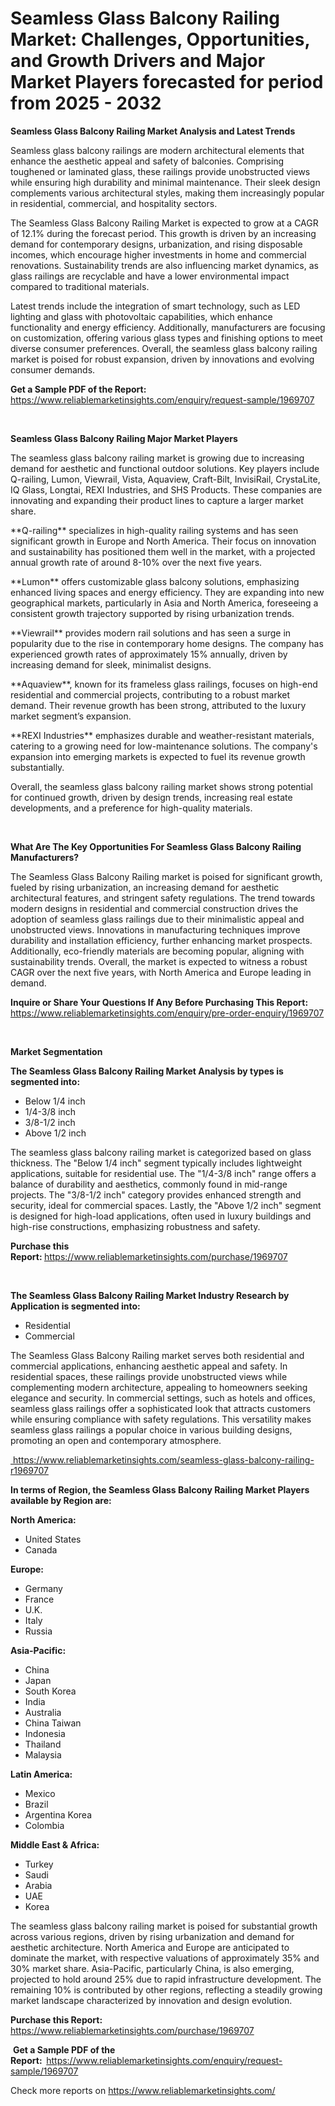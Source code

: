 <p><h1>Seamless Glass Balcony Railing Market: Challenges, Opportunities, and Growth Drivers and Major Market Players forecasted for period from 2025 - 2032</h1></p><p><strong>Seamless Glass Balcony Railing Market Analysis and Latest Trends</strong></p>
<p><p>Seamless glass balcony railings are modern architectural elements that enhance the aesthetic appeal and safety of balconies. Comprising toughened or laminated glass, these railings provide unobstructed views while ensuring high durability and minimal maintenance. Their sleek design complements various architectural styles, making them increasingly popular in residential, commercial, and hospitality sectors.</p><p>The Seamless Glass Balcony Railing Market is expected to grow at a CAGR of 12.1% during the forecast period. This growth is driven by an increasing demand for contemporary designs, urbanization, and rising disposable incomes, which encourage higher investments in home and commercial renovations. Sustainability trends are also influencing market dynamics, as glass railings are recyclable and have a lower environmental impact compared to traditional materials.</p><p>Latest trends include the integration of smart technology, such as LED lighting and glass with photovoltaic capabilities, which enhance functionality and energy efficiency. Additionally, manufacturers are focusing on customization, offering various glass types and finishing options to meet diverse consumer preferences. Overall, the seamless glass balcony railing market is poised for robust expansion, driven by innovations and evolving consumer demands.</p></p>
<p><strong>Get a Sample PDF of the Report:&nbsp;</strong> <a href="https://www.reliablemarketinsights.com/enquiry/request-sample/1969707?utm_campaign=2135&utm_medium=2&utm_source=Github&utm_content=ia&utm_term=04022025&utm_id=seamless-glass-balcony-railing">https://www.reliablemarketinsights.com/enquiry/request-sample/1969707</a></p>
<p>&nbsp;</p>
<p><strong>Seamless Glass Balcony Railing Major Market Players</strong></p>
<p><p>The seamless glass balcony railing market is growing due to increasing demand for aesthetic and functional outdoor solutions. Key players include Q-railing, Lumon, Viewrail, Vista, Aquaview, Craft-Bilt, InvisiRail, CrystaLite, IQ Glass, Longtai, REXI Industries, and SHS Products. These companies are innovating and expanding their product lines to capture a larger market share.</p><p>**Q-railing** specializes in high-quality railing systems and has seen significant growth in Europe and North America. Their focus on innovation and sustainability has positioned them well in the market, with a projected annual growth rate of around 8-10% over the next five years.</p><p>**Lumon** offers customizable glass balcony solutions, emphasizing enhanced living spaces and energy efficiency. They are expanding into new geographical markets, particularly in Asia and North America, foreseeing a consistent growth trajectory supported by rising urbanization trends.</p><p>**Viewrail** provides modern rail solutions and has seen a surge in popularity due to the rise in contemporary home designs. The company has experienced growth rates of approximately 15% annually, driven by increasing demand for sleek, minimalist designs.</p><p>**Aquaview**, known for its frameless glass railings, focuses on high-end residential and commercial projects, contributing to a robust market demand. Their revenue growth has been strong, attributed to the luxury market segment’s expansion.</p><p>**REXI Industries** emphasizes durable and weather-resistant materials, catering to a growing need for low-maintenance solutions. The company's expansion into emerging markets is expected to fuel its revenue growth substantially.</p><p>Overall, the seamless glass balcony railing market shows strong potential for continued growth, driven by design trends, increasing real estate developments, and a preference for high-quality materials.</p></p>
<p>&nbsp;</p>
<p><strong>What Are The Key Opportunities For Seamless Glass Balcony Railing Manufacturers?</strong></p>
<p><p>The Seamless Glass Balcony Railing market is poised for significant growth, fueled by rising urbanization, an increasing demand for aesthetic architectural features, and stringent safety regulations. The trend towards modern designs in residential and commercial construction drives the adoption of seamless glass railings due to their minimalistic appeal and unobstructed views. Innovations in manufacturing techniques improve durability and installation efficiency, further enhancing market prospects. Additionally, eco-friendly materials are becoming popular, aligning with sustainability trends. Overall, the market is expected to witness a robust CAGR over the next five years, with North America and Europe leading in demand.</p></p>
<p><strong>Inquire or Share Your Questions If Any Before Purchasing This Report:</strong> <a href="https://www.reliablemarketinsights.com/enquiry/pre-order-enquiry/1969707?utm_campaign=2135&utm_medium=2&utm_source=Github&utm_content=ia&utm_term=04022025&utm_id=seamless-glass-balcony-railing">https://www.reliablemarketinsights.com/enquiry/pre-order-enquiry/1969707</a></p>
<p>&nbsp;</p>
<p><strong>Market Segmentation</strong></p>
<p><strong>The Seamless Glass Balcony Railing Market Analysis by types is segmented into:</strong></p>
<p><ul><li>Below 1/4 inch</li><li>1/4-3/8 inch</li><li>3/8-1/2 inch</li><li>Above 1/2 inch</li></ul></p>
<p><p>The seamless glass balcony railing market is categorized based on glass thickness. The "Below 1/4 inch" segment typically includes lightweight applications, suitable for residential use. The "1/4-3/8 inch" range offers a balance of durability and aesthetics, commonly found in mid-range projects. The "3/8-1/2 inch" category provides enhanced strength and security, ideal for commercial spaces. Lastly, the "Above 1/2 inch" segment is designed for high-load applications, often used in luxury buildings and high-rise constructions, emphasizing robustness and safety.</p></p>
<p><strong>Purchase this Report:&nbsp;</strong><a href="https://www.reliablemarketinsights.com/purchase/1969707?utm_campaign=2135&utm_medium=2&utm_source=Github&utm_content=ia&utm_term=04022025&utm_id=seamless-glass-balcony-railing">https://www.reliablemarketinsights.com/purchase/1969707</a></p>
<p>&nbsp;</p>
<p><strong>The Seamless Glass Balcony Railing Market Industry Research by Application is segmented into:</strong></p>
<p><ul><li>Residential</li><li>Commercial</li></ul></p>
<p><p>The Seamless Glass Balcony Railing market serves both residential and commercial applications, enhancing aesthetic appeal and safety. In residential spaces, these railings provide unobstructed views while complementing modern architecture, appealing to homeowners seeking elegance and security. In commercial settings, such as hotels and offices, seamless glass railings offer a sophisticated look that attracts customers while ensuring compliance with safety regulations. This versatility makes seamless glass railings a popular choice in various building designs, promoting an open and contemporary atmosphere.</p></p>
<p><a href="https://www.reliablemarketinsights.com/seamless-glass-balcony-railing-r1969707?utm_campaign=2135&utm_medium=2&utm_source=Github&utm_content=ia&utm_term=04022025&utm_id=seamless-glass-balcony-railing">&nbsp;https://www.reliablemarketinsights.com/seamless-glass-balcony-railing-r1969707</a></p>
<p><strong>In terms of Region, the Seamless Glass Balcony Railing Market Players available by Region are:</strong></p>
<p>
    <p> <strong> North America: </strong>
        <ul>
            <li>United States</li>
            <li>Canada</li>
        </ul>
        </p> 
    <p> <strong> Europe: </strong>
        <ul>
            <li>Germany</li>
            <li>France</li>
            <li>U.K.</li>
            <li>Italy</li>
            <li>Russia</li>
        </ul>
        </p> 
    <p> <strong> Asia-Pacific: </strong>
        <ul>
            <li>China</li>
            <li>Japan</li>
            <li>South Korea</li>
            <li>India</li>
            <li>Australia</li>
            <li>China Taiwan</li>
            <li>Indonesia</li>
            <li>Thailand</li>
            <li>Malaysia</li>
        </ul>
        </p> 
    <p> <strong> Latin America: </strong>
        <ul>
            <li>Mexico</li>
            <li>Brazil</li>
            <li>Argentina Korea</li>
            <li>Colombia</li>
        </ul>
        </p> 
    <p> <strong> Middle East & Africa: </strong>
        <ul>
            <li>Turkey</li>
            <li>Saudi</li>
            <li>Arabia</li>
            <li>UAE</li>
            <li>Korea</li>
        </ul>
    </p>
    </p>
<p><p>The seamless glass balcony railing market is poised for substantial growth across various regions, driven by rising urbanization and demand for aesthetic architecture. North America and Europe are anticipated to dominate the market, with respective valuations of approximately 35% and 30% market share. Asia-Pacific, particularly China, is also emerging, projected to hold around 25% due to rapid infrastructure development. The remaining 10% is contributed by other regions, reflecting a steadily growing market landscape characterized by innovation and design evolution.</p></p>
<p><strong>Purchase this Report: </strong><a href="https://www.reliablemarketinsights.com/purchase/1969707?utm_campaign=2135&utm_medium=2&utm_source=Github&utm_content=ia&utm_term=04022025&utm_id=seamless-glass-balcony-railing">https://www.reliablemarketinsights.com/purchase/1969707</a></p>
<p>&nbsp;<strong>Get a Sample PDF of the Report:&nbsp;&nbsp;</strong><a href="https://www.reliablemarketinsights.com/enquiry/request-sample/1969707?utm_campaign=2135&utm_medium=2&utm_source=Github&utm_content=ia&utm_term=04022025&utm_id=seamless-glass-balcony-railing">https://www.reliablemarketinsights.com/enquiry/request-sample/1969707</a></p>
<p><strong></strong></p>
<p>Check more reports on <a href="https://www.reliablemarketinsights.com/?utm_campaign=2135&utm_medium=2&utm_source=Github&utm_content=ia&utm_term=04022025&utm_id=seamless-glass-balcony-railing">https://www.reliablemarketinsights.com/</a></p>